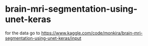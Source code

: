 # brain-mri-segmentation-using-unet-keras
for the data go to 
https://www.kaggle.com/code/monkira/brain-mri-segmentation-using-unet-keras/input
